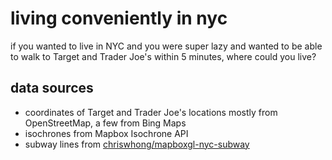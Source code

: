 # living conveniently in nyc
if you wanted to live in NYC and you were super lazy and wanted to be able to walk to Target and Trader Joe's within 5 minutes, where could you live?

## data sources
* coordinates of Target and Trader Joe's locations mostly from OpenStreetMap, a few from Bing Maps
* isochrones from Mapbox Isochrone API
* subway lines from [chriswhong/mapboxgl-nyc-subway](https://github.com/chriswhong/mapboxgl-nyc-subway/tree/master)
